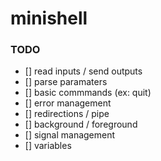 # minishell

### TODO
- [] read inputs / send outputs
- [] parse paramaters
- [] basic commmands (ex: quit)
- [] error management
- [] redirections / pipe
- [] background / foreground
- [] signal management
- [] variables
